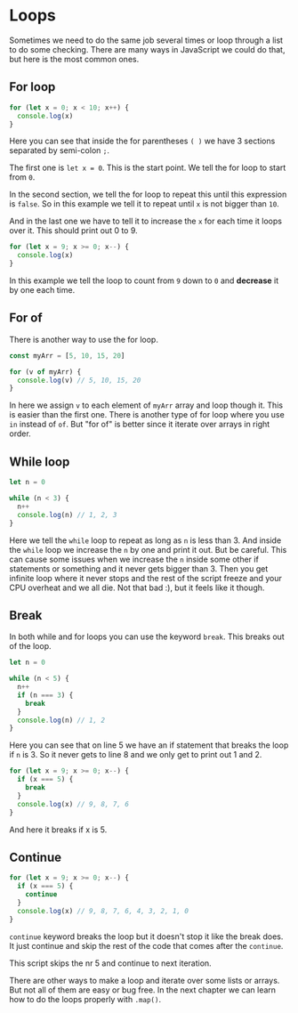 # Loops

Sometimes we need to do the same job several times or loop through a list to do some checking.
There are many ways in JavaScript we could do that, but here is the most common ones.

## For loop

```javascript
for (let x = 0; x < 10; x++) {
  console.log(x)
}
```

Here you can see that inside the for parentheses `( )` we have 3 sections separated by semi-colon `;`.

The first one is `let x = 0`.
This is the start point. We tell the for loop to start from `0`.

In the second section, we tell the for loop to repeat this until this expression is `false`.
So in this example we tell it to repeat until `x` is not bigger than `10`.

And in the last one we have to tell it to increase the `x` for each time it loops over it.
This should print out 0 to 9.

```javascript
for (let x = 9; x >= 0; x--) {
  console.log(x)
}
```

In this example we tell the loop to count from `9` down to `0` and **decrease** it by one each time.

## For of

There is another way to use the for loop.

```javascript
const myArr = [5, 10, 15, 20]

for (v of myArr) {
  console.log(v) // 5, 10, 15, 20
}
```

In here we assign `v` to each element of `myArr` array and loop though it.
This is easier than the first one. There is another type of for loop where you use `in` instead of `of`.
But "for of" is better since it iterate over arrays in right order.

## While loop

```javascript
let n = 0

while (n < 3) {
  n++
  console.log(n) // 1, 2, 3
}
```

Here we tell the `while` loop to repeat as long as `n` is less than 3.
And inside the `while` loop we increase the `n` by one and print it out.
But be careful. This can cause some issues when we increase the `n` inside some other if statements or something and it never gets bigger than 3.
Then you get infinite loop where it never stops and the rest of the script freeze and your CPU overheat and we all die. Not that bad :), but it feels like it though.

## Break

In both while and for loops you can use the keyword `break`. This breaks out of the loop.

```javascript
let n = 0

while (n < 5) {
  n++
  if (n === 3) {
    break
  }
  console.log(n) // 1, 2
}
```

Here you can see that on line 5 we have an if statement that breaks the loop if `n` is 3.
So it never gets to line 8 and we only get to print out 1 and 2.

```javascript
for (let x = 9; x >= 0; x--) {
  if (x === 5) {
    break
  }
  console.log(x) // 9, 8, 7, 6
}
```

And here it breaks if x is 5.

## Continue

```javascript
for (let x = 9; x >= 0; x--) {
  if (x === 5) {
    continue
  }
  console.log(x) // 9, 8, 7, 6, 4, 3, 2, 1, 0
}
```

`continue` keyword breaks the loop but it doesn't stop it like the break does.
It just continue and skip the rest of the code that comes after the `continue`.

This script skips the nr 5 and continue to next iteration.

There are other ways to make a loop and iterate over some lists or arrays. But not all of them are easy or bug free. In the next chapter we can learn how to do the loops properly with `.map()`.
